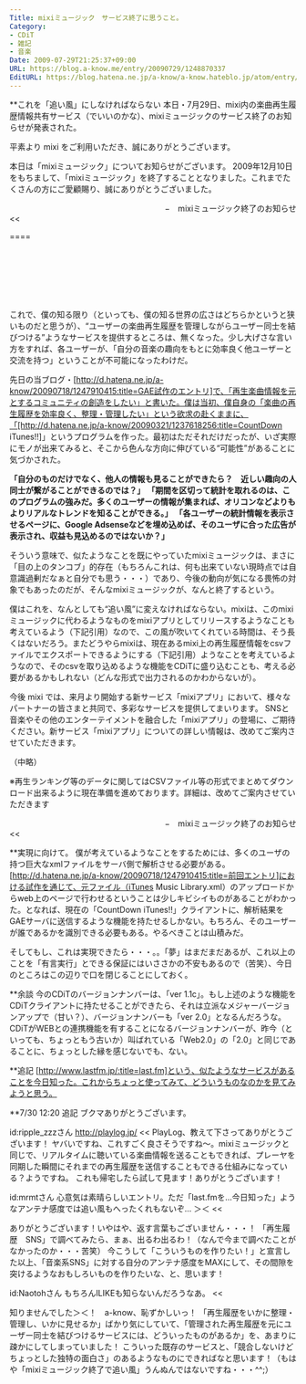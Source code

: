 ```yaml
---
Title: mixiミュージック　サービス終了に思うこと。
Category:
- CDiT
- 雑記
- 音楽
Date: 2009-07-29T21:25:37+09:00
URL: https://blog.a-know.me/entry/20090729/1248870337
EditURL: https://blog.hatena.ne.jp/a-know/a-know.hateblo.jp/atom/entry/12921228815727979993
---
```


**これを「追い風」にしなければならない
本日・7月29日、mixi内の楽曲再生履歴情報共有サービス（でいいのかな）、mixiミュージックのサービス終了のお知らせが発表された。

>>
平素より mixi をご利用いただき、誠にありがとうございます。

本日は「mixiミュージック」についてお知らせがございます。
2009年12月10日をもちまして、「mixiミュージック」を終了することとなりました。これまでたくさんの方にご愛顧賜り、誠にありがとうございました。 

<div align=right>−　mixiミュージック終了のお知らせ</div>
<<

====

<script async src="//pagead2.googlesyndication.com/pagead/js/adsbygoogle.js"></script>
<!-- article-top -->
<ins class="adsbygoogle"
     style="display:inline-block;width:728px;height:90px"
     data-ad-client="ca-pub-3463034538369189"
     data-ad-slot="8367620130"></ins>
<script>
(adsbygoogle = window.adsbygoogle || []).push({});
</script>


これで、僕の知る限り（といっても、僕の知る世界の広さはどちらかというと狭いものだと思うが）、“ユーザーの楽曲再生履歴を管理しながらユーザー同士を結びつける”ようなサービスを提供するところは、無くなった。少し大げさな言い方をすれば、各ユーザーが、「自分の音楽の趣向をもとに効率良く他ユーザーと交流を持つ」ということが不可能になったわけだ。

先日の当ブログ・[http://d.hatena.ne.jp/a-know/20090718/1247910415:title=GAE試作のエントリ]で、「再生楽曲情報を元とするコミュニティの創造をしたい」と書いた。僕は当初、僕自身の「楽曲の再生履歴を効率良く、整理・管理したい」という欲求の赴くままに、「[http://d.hatena.ne.jp/a-know/20090321/1237618256:title=CountDown iTunes!!]」というプログラムを作った。最初はただそれだけだったが、いざ実際にモノが出来てみると、そこから色んな方向に伸びている“可能性”があることに気づかされた。


<span style="font-weight:bold;">「自分のものだけでなく、他人の情報も見ることができたら？　近しい趣向の人同士が繋がることができるのでは？」</span>
<span style="font-weight:bold;">「期間を区切って統計を取れるのは、このプログラムの強みだ。多くのユーザーの情報が集まれば、オリコンなどよりもよりリアルなトレンドを知ることができる。」</span>
<span style="font-weight:bold;">「各ユーザーの統計情報を表示させるページに、Google Adsenseなどを埋め込めば、そのユーザに合った広告が表示され、収益も見込めるのではないか？」</span>


そういう意味で、似たようなことを既にやっていたmixiミュージックは、まさに「目の上のタンコブ」的存在（もちろんこれは、何も出来ていない現時点では自意識過剰だなぁと自分でも思う・・・）であり、今後の動向が気になる畏怖の対象でもあったのだが、そんなmixiミュージックが、なんと終了するという。

僕はこれを、なんとしても“追い風”に変えなければならない。mixiは、このmixiミュージックに代わるようなものをmixiアプリとしてリリースするようなことも考えているよう（下記引用）なので、この風が吹いてくれている時間は、そう長くはないだろう。またどうやらmixiは、現在あるmixi上の再生履歴情報をcsvファイルでエクスポートできるようにする（下記引用）ようなことを考えているようなので、そのcsvを取り込めるような機能をCDiTに盛り込むことも、考える必要があるかもしれない（どんな形式で出力されるのかわからないが）。


>>
今後 mixi では、来月より開始する新サービス「mixiアプリ」において、様々なパートナーの皆さまと共同で、多彩なサービスを提供してまいります。
SNSと音楽やその他のエンターテイメントを融合した「mixiアプリ」の登場に、ご期待ください。新サービス「mixiアプリ」についての詳しい情報は、改めてご案内させていただきます。 

（中略）

※再生ランキング等のデータに関してはCSVファイル等の形式でまとめてダウンロード出来るように現在準備を進めております。詳細は、改めてご案内させていただきます

<div align=right>−　mixiミュージック終了のお知らせ</div>
<<


**実現に向けて。
僕が考えているようなことをするためには、多くのユーザの持つ巨大なxmlファイルをサーバ側で解析させる必要がある。[http://d.hatena.ne.jp/a-know/20090718/1247910415:title=前回エントリ]における試作を通じて、元ファイル（iTunes Music Library.xml）のアップロードからweb上のページで行わせるということは少しキビシイものがあることがわかった。となれば、現在の「CountDown iTunes!!」クライアントに、解析結果をGAEサーバに送信するような機能を持たせるしかない。もちろん、そのユーザーが誰であるかを識別できる必要もある。やるべきことは山積みだ。

そしてもし、これは実現できたら・・・。。「夢」はまだまだあるが、これ以上のことを「有言実行」とできる保証にはいささかの不安もあるので（苦笑）、今日のところはこの辺りで口を閉じることにしておく。


**余談
今のCDiTのバージョンナンバーは、「ver 1.1c」。もし上述のような機能をCDiTクライアントに持たせることができたら、それは立派なメジャーバージョンアップで（甘い？）、バージョンナンバーも「ver 2.0」となるんだろうな。CDiTがWEBとの連携機能を有することになるバージョンナンバーが、昨今（といっても、ちょっともう古いか）叫ばれている「Web2.0」の「2.0」と同じであることに、ちょっとした縁を感じないでも、ない。


**追記
[http://www.lastfm.jp/:title=last.fm]という、似たようなサービスがあることを今日知った。これからちょっと使ってみて、どういうものなのかを見てみようと思う。


**7/30 12:20 追記
ブクマありがとうございます。

>>
id:ripple_zzzさん
http://playlog.jp/
<<
PlayLog、教えて下さってありがとうございます！
ヤバいですね、これすごく良さそうですね〜。mixiミュージックと同じで、リアルタイムに聴いている楽曲情報を送ることもできれば、プレーヤを同期した瞬間にそれまでの再生履歴を送信することもできる仕組みになっている？ようですね。
これも帰宅したら試して見ます！ありがとうございます！

>>
id:mrmtさん
心意気は素晴らしいエントリ。ただ「last.fmを…今日知った」ようなアンテナ感度では追い風もへったくれもないぞ… ＞＜
<<

ありがとうございます！いやはや、返す言葉もございません・・・！
「再生履歴　SNS」で調べてみたら、まぁ、出るわ出るわ！（なんで今まで調べたことがなかったのか・・・苦笑）
今こうして「こういうものを作りたい！」と宣言した以上、「音楽系SNS」に対する自分のアンテナ感度をMAXにして、その間隙を突けるようなおもしろいものを作りたいな、と、思います！

>>
id:Naotohさん
もちろんILIKEも知らないんだろうなあ。
<<

知りませんでした＞＜！　a-know、恥ずかしいっ！
「再生履歴をいかに整理・管理し、いかに見せるか」ばかり気にしていて、「管理された再生履歴を元にユーザー同士を結びつけるサービスには、どういったものがあるか」を、あまりに疎かにしてしまっていました！
こういった既存のサービスと、「競合しないけどちょっとした独特の面白さ」のあるようなものにできればなと思います！（もはや「mixiミュージック終了で追い風」うんぬんではないですね・・・^^;）

<script async src="//pagead2.googlesyndication.com/pagead/js/adsbygoogle.js"></script>
<!-- article-bottom2 -->
<ins class="adsbygoogle"
     style="display:inline-block;width:300px;height:250px"
     data-ad-client="ca-pub-3463034538369189"
     data-ad-slot="5274552934"></ins>
<script>
(adsbygoogle = window.adsbygoogle || []).push({});
</script>


<script src="https://moshi-moshi.moshimo.works/moshimoshi/a_know_blog/20090729-1248870337?title=mixi%E3%83%9F%E3%83%A5%E3%83%BC%E3%82%B8%E3%83%83%E3%82%AF%E3%80%80%E3%82%B5%E3%83%BC%E3%83%93%E3%82%B9%E7%B5%82%E4%BA%86%E3%81%AB%E6%80%9D%E3%81%86%E3%81%93%E3%81%A8%E3%80%82"></script>
